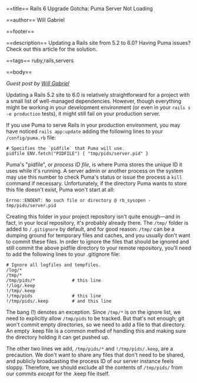 ==title==
Rails 6 Upgrade Gotcha: Puma Server Not Loading

==author==
Will Gabriel

==footer==


==description==
Updating a Rails site from 5.2 to 6.0? Having Puma issues? Check out this article for the solution.

==tags==
ruby,rails,servers

==body==

_Guest post by [Will Gabriel](https://github.com/thewillgabriel)_

Updating a Rails 5.2 site to 6.0 is relatively straightforward for a project with a small list of well-managed dependencies. However, though everything might be working in your development environment (or even in your `rails s -e production` tests), it might still fail on your production server.

If you use Puma to serve Rails in your production environment, you may have noticed `rails app:update` adding the following lines to your `/config/puma.rb` file:

```
# Specifies the `pidfile` that Puma will use.
pidfile ENV.fetch("PIDFILE") { "tmp/pids/server.pid" }
```

Puma's "pidfile", or _process ID file_, is where Puma stores the unique ID it uses while it's running. A server admin or another process on the system may use this number to check Puma's status or issue the process a `kill` command if necessary. Unfortunately, if the directory Puma wants to store this file doesn't exist, Puma won't start at all:

```
Errno::ENOENT: No such file or directory @ rb_sysopen - tmp/pids/server.pid
```

Creating this folder in your project repository isn't quite enough—and in fact, in your local repository, it's probably already there. The `/tmp/` folder is added to `/.gitignore` by default, and for good reason: `/tmp/` can be a dumping ground for temporary files and caches, and you usually don't want to commit these files. In order to ignore the files that should be ignored and still commit the above pidfile directory to your remote repository, you’ll need to add the following lines to your .gitignore file:

```plaintext
# Ignore all logfiles and tempfiles.
/log/*
/tmp/*
/tmp/pids/*              # this line
!/log/.keep
!/tmp/.keep
!/tmp/pids               # this line
!/tmp/pids/.keep         # and this line
```

The bang (!) denotes an exception. Since `/tmp/*` is on the ignore list, we need to explicitly allow `/tmp/pids` to be tracked. But that's not enough; git won't commit empty directories, so we need to add a file to that directory. An empty .keep file is a common method of handling this and making sure the directory holding it can get pushed up. 

The other two lines we add, `/tmp/pids/*` and `!/tmp/pids/.keep`, are a precaution. We don't want to share any files that don't need to be shared, and publicly broadcasting the process ID of our server instance feels sloppy. Therefore, we should exclude all the contents of `/tmp/pids/` from our commits _except_ for the .keep file itself.
